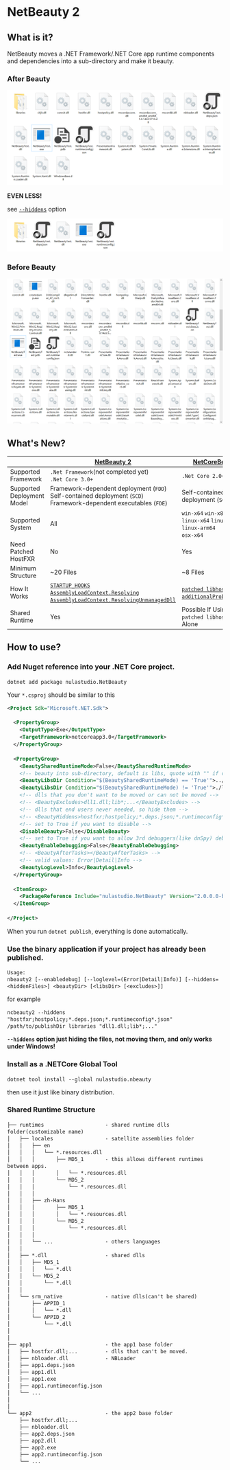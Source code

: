 # NetBeauty 2

## What is it?
NetBeauty moves a .NET Framework/.NET Core app runtime components and dependencies into a sub-directory and make it beauty.

### After Beauty
![after_beauty](screenshot/after_beauty.png)

**EVEN LESS!**

see [`--hiddens`](#use-the-binary-application-if-your-project-has-already-been-published) option

![after_beauty_with_hiddens](screenshot/after_beauty_with_hiddens.png)

### Before Beauty
![before_beauty](screenshot/before_beauty.png)

## What's New?
|  | [NetBeauty 2](https://github.com/nulastudio/NetBeauty2) | [NetCoreBeauty](https://github.com/nulastudio/NetBeauty2/tree/v1) |
| ---- | ---- | ---- |
| Supported Framework | `.Net Framework`(not completed yet)<br/>`.Net Core 3.0+` | `.Net Core 2.0+` |
| Supported Deployment Model | Framework-dependent deployment (`FDD`)<br/>Self-contained deployment (`SCD`)<br/>Framework-dependent executables (`FDE`) | Self-contained deployment (`SCD`) |
| Supported System | All | `win-x64` `win-x86`<br/>`linux-x64` `linux-arm` `linux-arm64`<br/>`osx-x64` |
| Need Patched HostFXR | No | Yes |
| Minimum Structure | ~20 Files | ~8 Files |
| How It Works | [`STARTUP_HOOKS`](https://github.com/dotnet/runtime/blob/main/docs/design/features/host-startup-hook.md)<br/>[`AssemblyLoadContext.Resolving`](https://docs.microsoft.com/en-us/dotnet/api/system.runtime.loader.assemblyloadcontext.resolving?view=netcore-3.0)<br/>[`AssemblyLoadContext.ResolvingUnmanagedDll`](https://docs.microsoft.com/en-us/dotnet/api/system.runtime.loader.assemblyloadcontext.resolvingunmanageddll?view=netcore-3.0) | [`patched libhostfxr`](https://github.com/nulastudio/HostFXRPatcher)<br/>[`additionalProbingPaths`](https://github.com/dotnet/toolset/blob/master/Documentation/specs/runtime-configuration-file.md#runtimeoptions-section-runtimeconfigjson) |
| Shared Runtime | Yes | Possible If Using `patched libhostfxr` Alone |

## How to use?
### Add Nuget reference into your .NET Core project.
```
dotnet add package nulastudio.NetBeauty
```
Your `*.csproj` should be similar to this
```xml
<Project Sdk="Microsoft.NET.Sdk">

  <PropertyGroup>
    <OutputType>Exe</OutputType>
    <TargetFramework>netcoreapp3.0</TargetFramework>
  </PropertyGroup>

  <PropertyGroup>
    <BeautySharedRuntimeMode>False</BeautySharedRuntimeMode>
    <!-- beauty into sub-directory, default is libs, quote with "" if contains space  -->
    <BeautyLibsDir Condition="$(BeautySharedRuntimeMode) == 'True'">../libraries</BeautyLibsDir>
    <BeautyLibsDir Condition="$(BeautySharedRuntimeMode) != 'True'">./libraries</BeautyLibsDir>
    <!-- dlls that you don't want to be moved or can not be moved -->
    <!-- <BeautyExcludes>dll1.dll;lib*;...</BeautyExcludes> -->
    <!-- dlls that end users never needed, so hide them -->
    <!-- <BeautyHiddens>hostfxr;hostpolicy;*.deps.json;*.runtimeconfig*.json</BeautyHiddens> -->
    <!-- set to True if you want to disable -->
    <DisableBeauty>False</DisableBeauty>
    <!-- set to True if you want to allow 3rd debuggers(like dnSpy) debugs the app -->
    <BeautyEnableDebugging>False</BeautyEnableDebugging>
    <!-- <BeautyAfterTasks></BeautyAfterTasks> -->
    <!-- valid values: Error|Detail|Info -->
    <BeautyLogLevel>Info</BeautyLogLevel>
  </PropertyGroup>

  <ItemGroup>
    <PackageReference Include="nulastudio.NetBeauty" Version="2.0.0.0-beta.4" />
  </ItemGroup>

</Project>
```
When you run `dotnet publish`, everything is done automatically.

### Use the binary application if your project has already been published.
```
Usage:
nbeauty2 [--enabledebug] [--loglevel=(Error|Detail|Info)] [--hiddens=<hiddenFiles>] <beautyDir> [<libsDir> [<excludes>]]
```

for example
```
ncbeauty2 --hiddens "hostfxr;hostpolicy;*.deps.json;*.runtimeconfig*.json" /path/to/publishDir libraries "dll1.dll;lib*;..."
```


**`--hiddens` option just hiding the files, not moving them, and only works under Windows!**


### Install as a .NETCore Global Tool
```
dotnet tool install --global nulastudio.nbeauty
```
then use it just like binary distribution.

### Shared Runtime Structure
```
├── runtimes                    - shared runtime dlls folder(customizable name)
│   ├── locales                 - satellite assemblies folder
│   │   ├── en
│   │   │   └── *.resources.dll
│   │   │       ├── MD5_1       - this allows different runtimes between apps.
│   │   │       │   └── *.resources.dll
│   │   │       └── MD5_2
│   │   │           └── *.resources.dll
│   │   │
│   │   ├── zh-Hans
│   │   │       ├── MD5_1
│   │   │       │   └── *.resources.dll
│   │   │       └── MD5_2
│   │   │           └── *.resources.dll
│   │   │
│   │   └── ...                 - others languages
│   │
│   ├── *.dll                   - shared dlls
│   │   ├── MD5_1
│   │   │   └── *.dll
│   │   └── MD5_2
│   │       └── *.dll
│   │
│   └── srm_native              - native dlls(can't be shared)
│       ├── APPID_1
│       │   └── *.dll
│       └── APPID_2
│           └── *.dll
│
│
├── app1                        - the app1 base folder
│   ├── hostfxr.dll;...         - dlls that can't be moved.
│   ├── nbloader.dll            - NBLoader
│   ├── app1.deps.json
│   ├── app1.dll
│   ├── app1.exe
│   ├── app1.runtimeconfig.json
│   └── ...
│
│
└── app2                        - the app2 base folder
    ├── hostfxr.dll;...
    ├── nbloader.dll
    ├── app2.deps.json
    ├── app2.dll
    ├── app2.exe
    ├── app2.runtimeconfig.json
    └── ...
```

